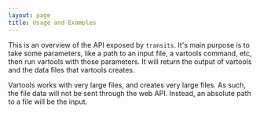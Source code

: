 ```yaml
---
layout: page
title: Usage and Examples
---
```


This is an overview of the API exposed by `transits`. It's main purpose is to take some parameters, like a path to an input file, a vartools command, etc, then run vartools with those parameters. It will return the output of vartools and the data files that vartools creates.

Vartools works with very large files, and creates very large files. As such, the file data will not be sent through the web API. Instead, an absolute path to a file will be the input.
